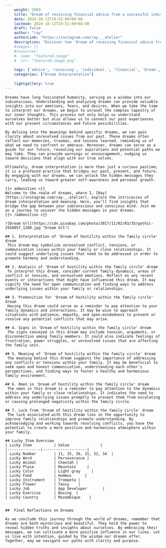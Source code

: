 ```yaml
---
    weight: 2069
    title: "Dream of receiving financial advice from a successful individual."  # Assuming 'title' column exists
    date: 2024-10-13T10:52:00+08:00
    lastmod: 2024-10-13T10:52:00+08:00
    draft: false
    author: "ray"
    authorLink: "https://instagram.com/ray._.atelier"
    description: "Discover how 'Dream of receiving financial advice from a successful individual.' can interpret your future and uncover its significant meanings in your life."
    #images: []
    #resources:
    #- name: "featured-image"
    #  src: "featured-image.png"
    
    tags: ['advice', 'receiving', 'individual.', 'financial', 'Dream', 'a', 'from', 'of', 'successful']
    categories: ["Dream Interpretation"]
    
    lightgallery: true
---
```

    
    Dreams have long fascinated humanity, serving as a window into our subconscious. Understanding and analyzing dreams can provide valuable insights into our emotions, fears, and desires. When we take the time to interpret our dreams, we begin to unravel the complex tapestry of our inner thoughts. This process not only helps us understand ourselves better but also allows us to connect our past experiences with our present circumstances and future possibilities.
    
    By delving into the meanings behind specific dreams, we can gain clarity about unresolved issues from our past. These dreams often reflect our memories, traumas, and lessons learned, reminding us of what we need to confront or embrace. Moreover, dreams can serve as a guide for our future, revealing our aspirations and potential paths we may take. They can provide warnings or encouragement, nudging us toward decisions that align with our true selves.
    
    Ultimately, dream interpretation is more than just a curious pastime; it is a profound practice that bridges our past, present, and future. By engaging with our dreams, we can unlock the hidden messages they carry, leading us toward greater self-awareness and personal growth.
    
    {{< admonition >}}
    Welcome to the realm of dreams, where I, [Ray](https://instagram.com/ray._.atelier), explore the intricacies of dream interpretation and meaning. Here, you’ll find insights that bridge the gap between your subconscious and conscious mind. Join me on a journey to uncover the hidden messages in your dreams.
    {{< /admonition >}}
    
    ![Dream Grl](https://cdn.pixabay.com/photo/2017/11/02/03/35/gothic-2910057_1280.jpg "Dream Grl")
    
    ## 1. Interpretation of 'Dream of hostility within the family circle' dream
     This dream may symbolize unresolved conflict, tensions, or communication issues within your family or close relationships. It could suggest underlying issues that need to be addressed in order to promote harmony and understanding.
    
    ## 2. Analysis of 'Dream of hostility within the family circle' dream
     To interpret this dream, consider current family dynamics, areas of conflict or tension, and unresolved emotions. Reflect on any recent events or interactions that might have influenced this dream. It may signify the need for open communication and finding ways to address underlying issues within your family or relationships.
    
    ## 3. Premonition for 'Dream of hostility within the family circle' dream
     Having this dream could serve as a reminder to pay attention to your family dynamics and interactions. It may be wise to approach situations with patience, empathy, and open-mindedness to prevent or resolve any potential conflicts that may arise.
    
    ## 4. Signs in 'Dream of hostility within the family circle' dream
     The signs conveyed in this dream may include tension, arguments, or disconnection among family members. It could also indicate feelings of frustration, power struggles, or unresolved issues that are affecting the family unit.
    
    ## 5. Meaning of 'Dream of hostility within the family circle' dream
     The meaning behind this dream suggests the importance of addressing any conflicts or tensions within your family. It may be beneficial to seek open and honest communication, understanding each other's perspectives, and finding ways to foster a healthy and harmonious family environment.
    
    ## 6. Omen in 'Dream of hostility within the family circle' dream
     The omen in this dream is a reminder to pay attention to the dynamics within your family or close relationships. It indicates the need to address any underlying issues promptly to prevent them from escalating or causing prolonged negativity within the family circle.
    
    ## 7. Luck from 'Dream of hostility within the family circle' dream
     The luck associated with this dream lies in the opportunity to improve family relationships and promote understanding. By acknowledging and working towards resolving conflicts, you have the potential to create a more positive and harmonious atmosphere within your family.
    
    ## Lucky Item Overview
    | Lucky Item          | Value              |
    |---------------|--------------------|
    | Lucky Number        | 11, 25, 26, 31, 32, 34  |
    | Lucky Word          | Perseverance |
    | Lucky Animal        | Cheetah |
    | Lucky Place         | Mountain     |
    | Lucky Color         | Light gray     |
    | Lucky Food          | Hummus      |
    | Lucky Instrument    | Trompeta |
    | Lucky Flower        | Tansy    |
    | Lucky Job           | App Developer       |
    | Lucky Exercise      | Boxing  |
    | Lucky Country       | Mozambique    |
    
    
    ##  Final Reflections on Dreams
    
    As we conclude this journey through the world of dreams, remember that dreams are both mysterious and beautiful. They hold the power to reveal hidden truths and insights about ourselves. By embracing their messages, we can cultivate a more positive influence in our lives. Let us live with intention, guided by the wisdom our dreams offer. Together, may we navigate our paths with clarity and purpose.
    